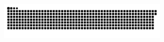 <picture>
  <source media="(prefers-color-scheme: dark)" srcset="https://raw.githubusercontent.com/MarineHakobyan/MarineHakobyan/79e87e82a4d13122319fbd931066d6f60f4333c1/github-contribution-grid-snake-dark.svg" />
  <source media="(prefers-color-scheme: light)" srcset="https://raw.githubusercontent.com/MarineHakobyan/MarineHakobyan/79e87e82a4d13122319fbd931066d6f60f4333c1/github-contribution-grid-snake.svg" />
  <img alt="github-snake" src="https://raw.githubusercontent.com/MarineHakobyan/MarineHakobyan/79e87e82a4d13122319fbd931066d6f60f4333c1/github-contribution-grid-snake-dark.svg" />
</picture>
